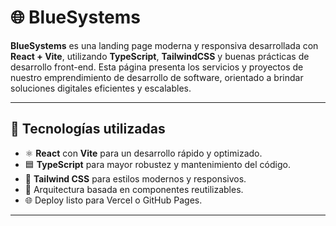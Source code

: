 # 🌐 BlueSystems

**BlueSystems** es una landing page moderna y responsiva desarrollada con **React + Vite**, utilizando **TypeScript**, **TailwindCSS** y buenas prácticas de desarrollo front-end.
  Esta página presenta los servicios y proyectos de nuestro emprendimiento de desarrollo de software, orientado a brindar soluciones digitales eficientes y escalables.

---

## 🚀 Tecnologías utilizadas

- ⚛️ **React** con **Vite** para un desarrollo rápido y optimizado.
- 🟦 **TypeScript** para mayor robustez y mantenimiento del código.
- 🎨 **Tailwind CSS** para estilos modernos y responsivos.
- 📁 Arquitectura basada en componentes reutilizables.
- 🌐 Deploy listo para Vercel o GitHub Pages.

---


